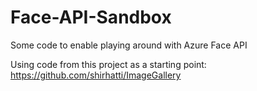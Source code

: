 # Face-API-Sandbox
Some code to enable playing around with Azure Face API

Using code from this project as a starting point:  https://github.com/shirhatti/ImageGallery
